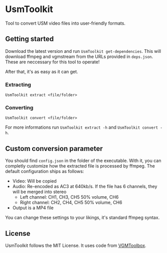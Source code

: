 # UsmToolkit

Tool to convert USM video files into user-friendly formats.

## Getting started

Download the latest version and run `UsmToolkit get-dependencies`. This will download ffmpeg and vgmstream from the URLs provided in `deps.json`. These are neccessary for this tool to operate!

After that, it's as easy as it can get.

### Extracting
```
UsmToolkit extract <file/folder>
```

### Converting
```
UsmToolkit convert <file/folder>
```

For more informations run `UsmToolkit extract -h` and `UsmToolkit convert -h`.

## Custom conversion parameter

You should find `config.json` in the folder of the executable. With it, you can completly customize how the extracted file is processed by ffmpeg.
The default configuration ships as follows:

* Video: Will be copied
* Audio: Re-encoded as AC3 at 640kb/s. If the file has 6 channels, they will be merged into stereo
    * Left channel: CH1, CH3, CH5 50% volume, CH6
    * Right channel: CH2, CH4, CH5 50% volume, CH6
* Output is a MP4 file

You can change these settings to your likings, it's standard ffmpeg syntax.

## License

UsmToolkit follows the MIT License. It uses code from [VGMToolbox](https://sourceforge.net/projects/vgmtoolbox/).
